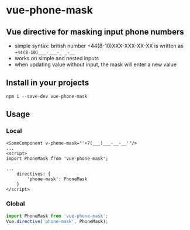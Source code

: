 # vue-phone-mask

## Vue directive for masking input phone numbers
* simple syntax: british number +44(8-10)XXX-XXX-XX-XX is written as `+44(8-10)___-___-_ _-__`
* works on simple and nested inputs
* when updating value without input, the mask will enter a new value

## Install in your projects
```
npm i --save-dev vue-phone-mask
```

## Usage

### Local
```vue
<SomeComponent v-phone-mask="'+7(___)___-__-__'"/>
...
<script>
import PhoneMask from 'vue-phone-mask';

...
    directives: {
        'phone-mask': PhoneMask
    }    
</script>
```

### Global
```javascript
import PhoneMask from 'vue-phone-mask';
Vue.directive('phone-mask', PhoneMask);
```
